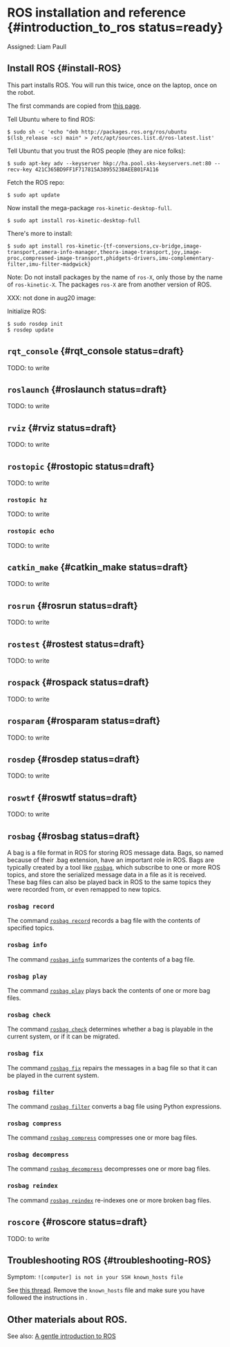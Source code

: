 # ROS installation and reference {#introduction_to_ros status=ready}

Assigned: Liam Paull


## Install ROS {#install-ROS}

This part installs ROS. You will run this twice, once on the laptop, once on the robot.

The first commands are copied from [this page][ros-ubuntu].

[ros-ubuntu]: http://wiki.ros.org/kinetic/Installation/Ubuntu

Tell Ubuntu where to find ROS:

    $ sudo sh -c 'echo "deb http://packages.ros.org/ros/ubuntu $(lsb_release -sc) main" > /etc/apt/sources.list.d/ros-latest.list'

Tell Ubuntu that you trust the ROS people (they are nice folks):

    $ sudo apt-key adv --keyserver hkp://ha.pool.sks-keyservers.net:80 --recv-key 421C365BD9FF1F717815A3895523BAEEB01FA116

Fetch the ROS repo:

    $ sudo apt update

Now install the mega-package `ros-kinetic-desktop-full`.

    $ sudo apt install ros-kinetic-desktop-full

There's more to install:

    $ sudo apt install ros-kinetic-{tf-conversions,cv-bridge,image-transport,camera-info-manager,theora-image-transport,joy,image-proc,compressed-image-transport,phidgets-drivers,imu-complementary-filter,imu-filter-madgwick}

Note: Do not install packages by the name of `ros-X`, only those by
the name of `ros-kinetic-X`. The packages `ros-X` are from another version of ROS.

XXX: not done in aug20 image:

Initialize ROS:

    $ sudo rosdep init
    $ rosdep update


## `rqt_console` {#rqt_console status=draft}

TODO: to write


## `roslaunch` {#roslaunch status=draft}

TODO: to write

## `rviz` {#rviz status=draft}

TODO: to write

## `rostopic` {#rostopic status=draft}

TODO: to write

### `rostopic hz`

TODO: to write

### `rostopic echo`

TODO: to write

## `catkin_make` {#catkin_make status=draft}

TODO: to write

## `rosrun` {#rosrun status=draft}

TODO: to write

## `rostest` {#rostest status=draft}

TODO: to write

## `rospack` {#rospack status=draft}

TODO: to write

## `rosparam` {#rosparam status=draft}

TODO: to write

## `rosdep` {#rosdep status=draft}

TODO: to write

## `roswtf` {#roswtf status=draft}

TODO: to write

## `rosbag` {#rosbag status=draft}

A bag is a file format in ROS for storing ROS message data. Bags, so named
because of their .bag extension, have an important role in ROS.
Bags are typically created by a tool like
[`rosbag`](http://wiki.ros.org/rosbag/Commandline), which subscribe to one or
more ROS topics, and store the serialized message data in a file as it is received.
These bag files can also be played back in ROS to the same topics they were
recorded from, or even remapped to new topics.

### `rosbag record`

The command
[`rosbag record`](http://wiki.ros.org/rosbag/Commandline#record)
records a bag file with the contents of specified topics.


### `rosbag info`

The command
[`rosbag info`](http://wiki.ros.org/rosbag/Commandline#info)
summarizes the contents of a bag file.


### `rosbag play`

The command
[`rosbag play`](http://wiki.ros.org/rosbag/Commandline#play)
plays back the contents of one or more bag files.


### `rosbag check`

The command
[`rosbag check`](http://wiki.ros.org/rosbag/Commandline#check)
determines whether a bag is playable in the current system, or if it can be migrated.

### `rosbag fix`

The command
[`rosbag fix`](http://wiki.ros.org/rosbag/Commandline#fix)
repairs the messages in a bag file so that it can be played in the current system.

### `rosbag filter`

The command
[`rosbag filter`](http://wiki.ros.org/rosbag/Commandline#filter)
converts a bag file using Python expressions.

### `rosbag compress`

The command
[`rosbag compress`](http://wiki.ros.org/rosbag/Commandline#compress)
compresses one or more bag files.

### `rosbag decompress`

The command
[`rosbag decompress`](http://wiki.ros.org/rosbag/Commandline#decompress)
decompresses one or more bag files.

### `rosbag reindex`

The command
[`rosbag reindex`](http://wiki.ros.org/rosbag/Commandline#reindex)
re-indexes one or more broken bag files.


## `roscore` {#roscore status=draft}

TODO: to write


## Troubleshooting ROS {#troubleshooting-ROS}

Symptom: `![computer] is not in your SSH known_hosts file`

See [this thread][known_host]. Remove the `known_hosts` file and make sure you
have followed the instructions in [](+software_reference#ssh-local-configuration).

[known_host]: https://answers.ros.org/question/41446/a-is-not-in-your-ssh-known_hosts-file/


## Other materials about ROS.

See also: [A gentle introduction to ROS](https://cse.sc.edu/~jokane/agitr/)
